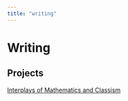 ```yaml
---
title: "writing"
---
```


# Writing

## Projects
[Interplays of Mathematics and Classism](notes/projects/writing/imc/interplays-of-mathematics-and-classism.md)